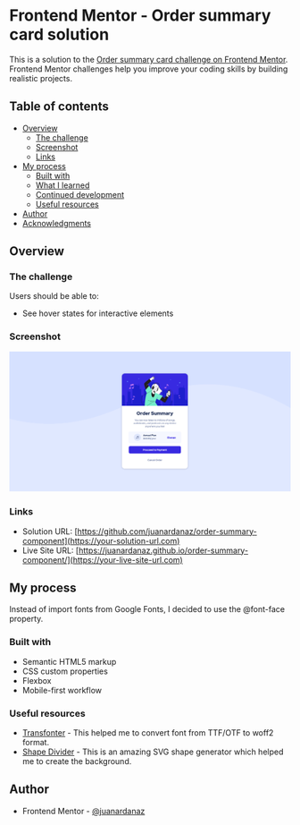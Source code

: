 # Frontend Mentor - Order summary card solution

This is a solution to the [Order summary card challenge on Frontend Mentor](https://www.frontendmentor.io/challenges/order-summary-component-QlPmajDUj). Frontend Mentor challenges help you improve your coding skills by building realistic projects. 

## Table of contents

- [Overview](#overview)
  - [The challenge](#the-challenge)
  - [Screenshot](#screenshot)
  - [Links](#links)
- [My process](#my-process)
  - [Built with](#built-with)
  - [What I learned](#what-i-learned)
  - [Continued development](#continued-development)
  - [Useful resources](#useful-resources)
- [Author](#author)
- [Acknowledgments](#acknowledgments)

## Overview

### The challenge

Users should be able to:

- See hover states for interactive elements

### Screenshot

![](./images/screenshot.png)

### Links

- Solution URL: [https://github.com/juanardanaz/order-summary-component](https://your-solution-url.com)
- Live Site URL: [https://juanardanaz.github.io/order-summary-component/](https://your-live-site-url.com)

## My process

Instead of import fonts from Google Fonts, I decided to use the @font-face property.

### Built with

- Semantic HTML5 markup
- CSS custom properties
- Flexbox
- Mobile-first workflow

### Useful resources

- [Transfonter](https://transfonter.org/) - This helped me to convert font from TTF/OTF to woff2 format.
- [Shape Divider](https://www.shapedivider.app/) - This is an amazing SVG shape generator which helped me to create the background.

## Author

- Frontend Mentor - [@juanardanaz](https://www.frontendmentor.io/profile/juanardanaz)

